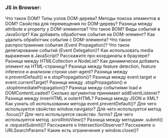 <h3>
  <span>JS in Browser:</span>
</h3>

Что такое DOM?
Типы узлов DOM-дерева?
Методы поиска элементов в DOM?
Свойства для перемещения по DOM-дереву?
Разница между attribute и property у DOM-элементов?
Что такое BOM?
Виды событий в JavaScript?
Как добавить обработчик события на DOM-элемент?
Как удалить обработчик события с DOM-элемента?
Что такое распространение события (Event Propagation)?
Что такое делегирование событий (Event Delegation)?
Как использовать media выражения в JavaScript?
Расскажите про координаты в браузере?
Разница между HTMLCollection и NodeList?
Как динамически добавить элемент на HTML-страницу?
Разница между feature detection, feature inference и анализом строки user-agent?
Разница между e.preventDefault() и e.stopPropagation()?
Разница между event.target и event.currentTarget?
Разница между .stopPropagation() и .stopImmediatePropagation()?
Разница между событиями load и DOMContentLoaded?
Сколько аргументов принимает addEventListener?
Разница между innerHTML и outerHTML?
Разница между JSON и XML?
Как узнать об использовании метода event.preventDefault()?
Для чего используется свойство window.navigator?
Для чего используется метод .focus()?
Для чего используется свойство .forms?
Для чего используется метод .scrollIntoView()?
Разница между методами .submit() и .requestSubmit()?
Расскажите о IntersectionObserver?
Расскажите о URLSearchParams?
Какие есть ограничения у window.close()?